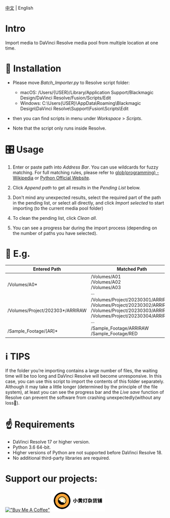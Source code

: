 [中文](README.md) | English

# Intro
Import media to DaVinci Resolve media pool from multiple location at one time.

# 🔧 Installation

- Please move *Batch_Importer.py* to Resolve script folder:
  - macOS: /Users/{USER}/Library/Application Support/Blackmagic Design/DaVinci Resolve/Fusion/Scripts/Edit
  - Windows: C:\Users\{USER}\AppData\Roaming\Blackmagic Design\DaVinci Resolve\Support\Fusion\Scripts\Edit

- then you can find scripts in menu under *Workspace* > *Scripts*.
- Note that the script only runs inside Resolve.


# 🎛 Usage

1. Enter or paste path into *Address Bar*. You can use wildcards for fuzzy matching. For full matching rules, please refer to [glob(programming) - Wikipedia](https://en.wikipedia.org/wiki/Glob_(programming)) or [Python Official Website](https://docs.python.org/3/library/glob.html).

2. Click *Append path* to get all results in the *Pending List* below.

3. Don't mind any unexpected results, select the required part of the path in the pending list, or select all directly, and click *Import selected* to start importing (to the current media pool folder)

4. To clean the pending list, click *Clean all*.

5. You can see a progress bar during the import process (depending on the number of paths you have selected).

# 🧷 E.g. 

|  Entered Path  |  Matched Path  | Unmatched Path |
| --- | --- | --- |
|  /Volumes/A0*  | /Volumes/A01<br>/Volumes/A02<br>/Volumes/A03<br>...  | /Volumes/B01<br>/Volumes/B02<br>/Volumes/A12<br>... |
|  /Volumes/Project/202303*/ARRIRAW |  /Volumes/Project/20230301/ARRIRAW<br>/Volumes/Project/20230302/ARRIRAW<br>/Volumes/Project/20230303/ARRIRAW<br>/Volumes/Project/20230304/ARRIRAW<br>...  |  /Volumes/Project/20230401/ARRIRAW<br>... |
|  /Sample_Footage/[AR]* | /Sample_Footage/ARRIRAW<br>/Sample_Footage/RED | /Sample_Footage/DJI |

# ℹ️ TIPS
If the folder you’re importing contains a large number of files, the waiting time will be too long and DaVinci Resolve will become unresponsive. 
In this case, you can use this script to import the contents of this folder separately. 
Although it may take a little longer (determined by the principle of the file system), at least you can see the progress bar and the *Live save* function of Resolve can prevent the software from crashing unexpectedly(without any loss🥲).


# ☝️ Requirements

- DaVinci Resolve 17 or higher version.
- Python 3.6 64-bit.
- Higher versions of Python are not supported before DaVinci Resolve 18.
- No additional third-party libraries are required.

# Support our projects:

[!["Buy Me A Coffee"](https://www.buymeacoffee.com/assets/img/custom_images/orange_img.png)](https://www.buymeacoffee.com/zhanglaichi)
[!["小黄灯杂货铺"](https://github.com/laciechang/img/blob/master/spotlight_img/mianbaoduo_button.png)](https://mbd.pub/o/works/240920)